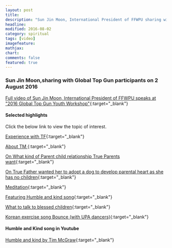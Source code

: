 ```yaml
---
layout: post
title:
description: "Sun Jin Moon, International President of FFWPU sharing with Global Top Gun participants"
headline: 
modified: 2016-08-02
category: spiritual
tags: [video]
imagefeature: 
mathjax: 
chart: 
comments: false
featured: true
---
```

### Sun Jin Moon,sharing with Global Top Gun participants on 2 August 2016
  
[Full video of Sun Jin Moon, International President of FFWPU speaks  at "2016 Global Top Gun Youth Workshop"](https://vimeo.com/177675477){:target="_blank"}

#### Selected highlights

Click the below link to view the topic of interest.

[Experience with TF](https://vimeo.com/177675477#t=53m1s){:target="_blank"}

[About TM ](https://vimeo.com/177675477#t=59m22s){:target="_blank"}

[On What kind of Parent child relationship True Parents want](https://vimeo.com/177675477#t=1h10m0s){:target="_blank"}

[On True Father wanted her to adopt a dog to develop parental heart as she has no children](https://vimeo.com/177675477#t=1h12m5s){:target="_blank"}

[Meditation](https://vimeo.com/177675477#t=1h22m11s){:target="_blank"}

[Featuring Humble and kind song](https://vimeo.com/177675477#t=1h34m1s){:target="_blank"}

[What to talk to blessed children](https://vimeo.com/177675477#t=1h38m33s){:target="_blank"}

[Korean exercise song Bounce (with UPA dancers)](https://vimeo.com/177675477#t=1h43m12s){:target="_blank"}


#### Humble and Kind song in Youtube

[Humble and kind by Tim McGraw](https://www.youtube.com/watch?v=awzNHuGqoMc){:target="_blank"}
   



 
